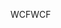 <span data-ttu-id="b93d8-101">WCF</span><span class="sxs-lookup"><span data-stu-id="b93d8-101">WCF</span></span>